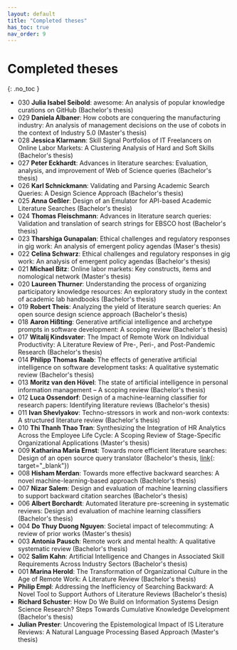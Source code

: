 ```yaml
---
layout: default
title: "Completed theses"
has_toc: true
nav_order: 9
---
```


# Completed theses
{: .no_toc }

- 030 **Julia Isabel Seibold**: awesome: An analysis of popular knowledge curations on GitHub (Bachelor's thesis)
- 029 **Daniela Albaner**: How cobots are conquering the manufacturing industry: An analysis of management decisions on the use of cobots in the context of Industry 5.0 (Master's thesis)
- 028 **Jessica Klarmann**: Skill Signal Portfolios of IT Freelancers on Online Labor Markets: A Clustering Analysis of Hard and Soft Skills (Bachelor's thesis)
- 027 **Peter Eckhardt**: Advances in literature searches: Evaluation, analysis, and improvement of Web of Science queries (Bachelor's thesis)
- 026 **Karl Schnickmann**: Validating and Parsing Academic Search Queries: A Design Science Approach (Bachelor's thesis)
- 025 **Anna Geßler**: Design of an Emulator for API-based Academic Literature Searches (Bachelor's thesis)
- 024 **Thomas Fleischmann**: Advances in literature search queries: Validation and translation of search strings for EBSCO host (Bachelor's thesis)
- 023 **Tharshiga Gunapalan**: Ethical challenges and regulatory responses in gig work: An analysis of emergent policy agendas (Maser's thesis)
- 022 **Celina Schwarz**: Ethical challenges and regulatory responses in gig work: An analysis of emergent policy agendas (Bachelor's thesis)
- 021 **Michael Bitz**: Online labor markets: Key constructs, items and nomological network (Master's thesis)
- 020 **Laureen Thurner**: Understanding the process of organizing participatory knowledge resources: An exploratory study in the context of academic lab handbooks (Bachelor's thesis)
- 019 **Robert Theis**: Analyzing the yield of literature search queries: An open source design science approach (Bachelor's thesis)
- 018 **Aaron Hißting**: Generative artificial intelligence and archetype prompts in software development: A scoping review (Bachelor's thesis)
- 017 **Witalij Kindsvater**: The Impact of Remote Work on Individual Productivity: A Literature Review of Pre-, Peri-, and Post-Pandemic Research (Bachelor's thesis)
- 014 **Philipp Thomas Raab**: The effects of generative artificial intelligence on software development tasks: A qualitative systematic review (Bachelor's thesis)
- 013 **Moritz van den Hövel**: The state of artificial intelligence in personal information management – A scoping review (Bachelor's thesis)
- 012 **Luca Ossendorf**: Design of a machine-learning classifier for research papers: Identifying literature reviews (Bachelor's thesis)
- 011 **Ivan Shevlyakov**: Techno-stressors in work and non-work contexts: A structured literature review  (Bachelor's thesis)
- 010 **Thi Thanh Thao Tran**: Synthesizing the Integration of HR Analytics Across the Employee Life Cycle: A Scoping Review of Stage-Specific Organizational Applications (Master's thesis)
- 009 **Katharina Maria Ernst**: Towards more efficient literature searches: Design of an open source query translator (Bachelor's thesis, [link](https://github.com/CoLRev-Environment/search-query){: target="_blank"})
- 008 **Hisham Merdan**: Towards  more effective backward searches: A novel machine-learning-based approach (Bachlelor's thesis)
- 007 **Nizar Salem**: Design and evaluation of machine learning classifiers to support backward citation searches (Bachelor's thesis)
- 006 **Albert Borchardt**: Automated literature pre-screening in systematic reviews: Design and evaluation of machine learning classifiers (Bachelor's thesis)
- 004 **Do Thuy Duong Nguyen**: Societal impact of telecommuting: A review of prior works (Master's thesis)
- 003 **Antonia Pausch**: Remote work and mental health: A qualitative systematic review (Bachelor's thesis)
- 002 **Salim Kahn**: Artificial Intelligence and Changes in Associated Skill Requirements Across Industry Sectors (Bachelor's thesis)
- 001 **Marina Herold**: The Transformation of Organizational Culture in the Age of Remote Work: A Literature Review (Bachelor's thesis)
- **Philip Empl**: Addressing the Inefficiency of Searching Backward: A Novel Tool to Support Authors of Literature Reviews (Bachelor's thesis)
- **Richard Schuster**: How Do We Build on Information Systems Design Science Research? Steps Towards Cumulative Knowledge Development (Bachelor's thesis)
- **Julian Prester**: Uncovering the Epistemological Impact of IS Literature Reviews: A Natural Language Processing Based Approach (Master's thesis)
